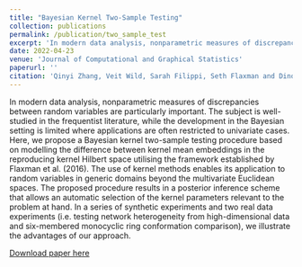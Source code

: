 ```yaml
---
title: "Bayesian Kernel Two-Sample Testing"
collection: publications
permalink: /publication/two_sample_test
excerpt: 'In modern data analysis, nonparametric measures of discrepancies between random variables are particularly important. The subject is well-studied in the frequentist literature, while the development in the Bayesian setting is limited where applications are often restricted to univariate cases... '
date: 2022-04-23
venue: 'Journal of Computational and Graphical Statistics'
paperurl: ''
citation: 'Qinyi Zhang, Veit Wild, Sarah Filippi, Seth Flaxman and Dino Sejdinovic. &quot;Generalized Variational Inference in Function Spaces: Gaussian Measures meet Bayesian Deep Learning.&quot; <i> Journal of Computational and Graphical Statistics. </i>'
---
```


In modern data analysis, nonparametric measures of discrepancies between random variables are particularly important. The subject is well-studied in the frequentist literature, while the development in the Bayesian setting is limited where applications are often restricted to univariate cases. Here, we propose a Bayesian kernel two-sample testing procedure based on modelling the difference between kernel mean embeddings in the reproducing kernel Hilbert space utilising the framework established by Flaxman et al. (2016). The use of kernel methods enables its application to random variables in generic domains beyond the multivariate Euclidean spaces. The proposed procedure results in a posterior inference scheme that allows an automatic selection of the kernel parameters relevant to the problem at hand. In a series of synthetic experiments and two real data experiments (i.e. testing network heterogeneity from high-dimensional data and six-membered monocyclic ring conformation comparison), we illustrate the advantages of our approach.

[Download paper here](http://veitwild.github.io/files/two_sample_test.pdf)